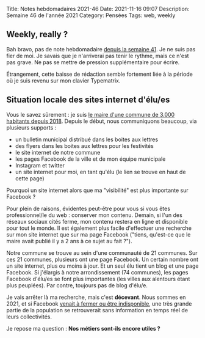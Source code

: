 Title: Notes hebdomadaires 2021-46
Date: 2021-11-16 09:07
Description: Semaine 46 de l'année 2021
Category: Pensées
Tags: web, weekly

## Weekly, really ?

Bah bravo, pas de note hebdomadaire [depuis la semaine 41]({filename}2021-41.md). Je ne suis pas fier de moi. Je savais que je n'arriverai pas tenir le rythme, mais ce n'est pas grave. Ne pas se mettre de pression supplémentaire pour écrire.

Étrangement, cette baisse de rédaction semble fortement liée à la période où je suis revenu sur mon clavier Typematrix.

## Situation locale des sites internet d'élu/es

Vous le savez sûrement : je suis [le maire d'une commune de 3.000 habitants depuis 2018]({filename}pourquoi-et-comment-je-suis-devenu-le-maire-de-ma-commune.md).
Depuis le début, nous communiquons beaucoup, via plusieurs supports :
* un bulletin municipal distribué dans les boites aux lettres
* des flyers dans les boites aux lettres pour les festivités
* le site internet de notre commune
* les pages Facebook de la ville et de mon équipe municipale
* Instagram et twitter
* un site internet pour moi, en tant qu'élu (le lien se trouve en haut de cette page)

Pourquoi un site internet alors que ma "visibilité" est plus importante sur Facebook ?

Pour plein de raisons, évidentes peut-être pour vous si vous êtes professionnel/le du web : conserver mon contenu. Demain, si l'un des réseaux sociaux cités ferme, mon contenu restera en ligne et disponible pour tout le monde.
Il est également plus facile d'effectuer une recherche sur mon site internet que sur ma page Facebook ("tiens, qu'est-ce que le maire avait publié il y a 2 ans à ce sujet au fait ?").

Notre commune se trouve au sein d'une communauté de 21 communes. Sur ces 21 communes, plusieurs ont une page Facebook. Un certain nombre ont un site internet, plus ou moins à jour. Et un seul élu tient un blog et une page Facebook.
Si j'élargis à notre arrondissement (74 communes), les pages Facebook d'élu/es se font plus importantes (les villes aux alentours étant plus peuplées). Par contre, toujours pas de blog d'élu/e.

Je vais arrêter là ma recherche, mais c'est **décevant**. Nous sommes en 2021, et si Facebook [venait à fermer ou être indisponible]({filename}2021-40.md), une très grande partie de la population se retrouverait sans information en temps réel de leurs collectivités.

Je repose ma question : **Nos métiers sont-ils encore utiles ?**
